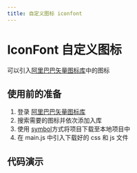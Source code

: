 ```yaml
---
title: 自定义图标 iconfont
---
```


# IconFont 自定义图标
可以引入[阿里巴巴矢量图标库](https://www.iconfont.cn/)中的图标

## 使用前的准备

1. 登录 [阿里巴巴矢量图标库](https://www.iconfont.cn/)
2. 搜索需要的图标并依次添加入库
3. 使用 [symbol](https://www.iconfont.cn/help/detail?spm=a313x.7781069.1998910419.d8d11a391&helptype=code)方式将项目下载至本地项目中
4. 在 main.js 中引入下载好的 css 和 js 文件

## 代码演示
&nbsp;

<code-box>
<template slot="demo">
  <icon-font name='icon-nanzhi' style="font-size:36px" />
  <icon-font name="icon-nvzhi" style="font-size:36px" />
  <icon-font name="icon-zuojiantou" style="font-size:36px" />
  <icon-font name="icon-youjiantou1" style="font-size:36px" />
  <icon-font name="icon-shezhi" style="font-size:36px" />
  <icon-font name="icon-guanbi" style="font-size:36px" />
</template>
<template slot="title">

## 基本使用

</template>
<template slot="desc">

指定图标对应的 `name` 属性

</template>
<template slot="code">

``` jsx
<template slot="demo">
  <icon-font name="icon-nanzhi" />
  <icon-font name="icon-nvzhi" />
  <icon-font name="icon-zuojiantou" />
  <icon-font name="icon-youjiantou1" />
  <icon-font name="icon-shezhi" />
  <icon-font name="icon-guanbi" />
</template>
```
</template>
</code-box>
&nbsp;
<code-box>
<template slot="demo">
  <div style="width: 88px;display: flex;flex-direction: column;align-items: center">
    <icon-font name="icon-nanzhi" :size="demo_two_size" style="margin-bottom: 5px" />
    <a-input-number :min="16" v-model="demo_two_size" @change="change" />
  </div>
</template>
<template slot="title">

## 控制图标大小

</template>
<template slot="desc">

设置 `size` 来控制图标的大小，

</template>
<template slot="code">

``` js
<template slot="demo">
  <div style="width: 88px;display: flex;flex-direction: column;align-items: center">
    <icon-font name="icon-nanzhi" :size="demo_two_size" style="margin-bottom: 5px" />
    <a-input-number :min="12" v-model="demo_two_size" @change="change" />
  </div>
</template>

export default {
  data () {
    return {
      demo_two_size: 'x-large'
    }
  },
  methods: {
    change (value) {
      this.demo_two_size = value
    }
  }
}
```
</template>
</code-box>
&nbsp;
<api-box>
<template slot="desc">

## props

参数 | 说明 | 类型 | 默认值
--|--|--|--
[name](#基本使用) | 使用 [阿里巴巴矢量图标库](https://www.iconfont.cn/) 中的类名 | string | ------
[size](#控制图标大小) | 图标的大小 | string \| number | 16px (ie8为12px)
</template>
</api-box>

<script>
export default {
  data () {
    return {
      demo_two_size: 36
    }
  },
  methods: {
    change (value) {
      this.demo_two_size = value
    }
  }
}
</script>